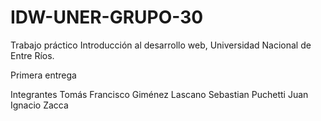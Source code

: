# IDW-UNER-GRUPO-30
Trabajo práctico Introducción al desarrollo web, Universidad Nacional de Entre Ríos.

Primera entrega

Integrantes
Tomás Francisco Giménez Lascano
Sebastian Puchetti
Juan Ignacio Zacca
